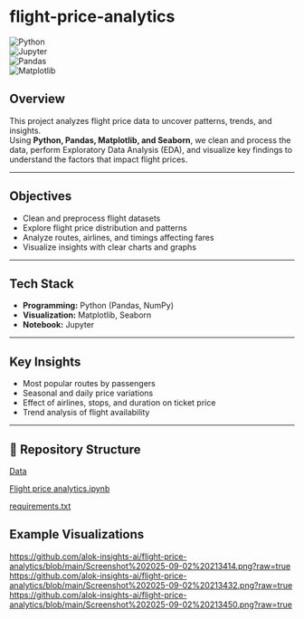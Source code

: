 # flight-price-analytics
![Python](https://img.shields.io/badge/Python-3.8%2B-blue)  
![Jupyter](https://img.shields.io/badge/Jupyter-Notebook-orange)  
![Pandas](https://img.shields.io/badge/Pandas-Data%20Analysis-yellowgreen)  
![Matplotlib](https://img.shields.io/badge/Matplotlib-Visualization-red)  


## Overview
This project analyzes flight price data to uncover patterns, trends, and insights.  
Using **Python, Pandas, Matplotlib, and Seaborn**, we clean and process the data, perform Exploratory Data Analysis (EDA), and visualize key findings to understand the factors that impact flight prices.

---

## Objectives
- Clean and preprocess flight datasets  
- Explore flight price distribution and patterns  
- Analyze routes, airlines, and timings affecting fares  
- Visualize insights with clear charts and graphs  

---

## Tech Stack
- **Programming:** Python (Pandas, NumPy)  
- **Visualization:** Matplotlib, Seaborn  
- **Notebook:** Jupyter  

---

## Key Insights
- Most popular routes by passengers  
- Seasonal and daily price variations  
- Effect of airlines, stops, and duration on ticket price  
- Trend analysis of flight availability  

---

## 📂 Repository Structure
[Data](https://github.com/alok-insights-ai/flight-price-analytics/blob/main/Data_Train.xlsx)

[Flight price analytics.ipynb](https://github.com/alok-insights-ai/flight-price-analytics/blob/main/Flight%20price%20analytics%20.ipynb)

[requirements.txt](https://github.com/alok-insights-ai/flight-price-analytics/blob/main/requirements.txt)

## Example Visualizations
https://github.com/alok-insights-ai/flight-price-analytics/blob/main/Screenshot%202025-09-02%20213414.png?raw=true
https://github.com/alok-insights-ai/flight-price-analytics/blob/main/Screenshot%202025-09-02%20213432.png?raw=true
https://github.com/alok-insights-ai/flight-price-analytics/blob/main/Screenshot%202025-09-02%20213450.png?raw=true


